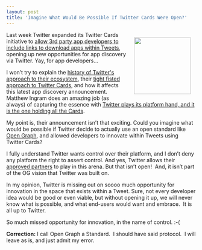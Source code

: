 ```yaml
---
layout: post
title: 'Imagine What Would Be Possible If Twitter Cards Were Open?'
---
```

<p><img style="padding: 15px;" src="https://s3.amazonaws.com/kinlane-productions/fist.png" alt="" width="150" align="right" /></p>
<p>Last week Twitter expanded its Twitter Cards initiative to <a href="http://gigaom.com/2013/04/02/looking-to-find-new-apps-twitter-adds-third-party-app-discovery-and-deep-links/">allow 3rd party app developers to include links to download apps within Tweets</a>, opening up new opportunities for app discovery via Twitter.  Yay, for app developers...</p>
<p>I won&rsquo;t try to explain the <a title="history of Twitters approach to their ecosystem" href="http://twitter.apivoice.com/">history of Twitter's approach to their ecosystem</a>, their <a title="Twitters tight fisted approach to cards" href="http://apivoice.com/2012/06/13/twitter-launches-new-not-so-open-graph-aka-twitter-cards/">tight fisted approach to Twitter Cards</a>, and how it affects this latest app discovery announcement.  Matthew Ingram does an amazing job (as always) of capturing the essence with <a title="Twitter plays its platform hand, and it is the one holding all the Cards" href="http://gigaom.com/2013/04/03/twitter-plays-its-platform-hand-and-it-is-the-one-holding-all-the-cards/">Twitter plays its platform hand, and it is the one holding all the Cards</a>.</p>
<p>My point is, their announcement isn&rsquo;t that exciting. Could you imagine what would be possible if Twitter decide to actually use an open standard like <a title="Open Graph" href="http://ogp.me/">Open Graph</a>, and allowed developers to innovate within Tweets using Twitter Cards?</p>
<p>I fully understand Twitter wants control over their platform, and I don&rsquo;t deny any platform the right to assert control.  And yes, Twitter allows their <a href="https://dev.twitter.com/programs/twitter-certified-products">approved partners</a> to play in this arena.  But that isn&rsquo;t open! &nbsp;And, it isn&rsquo;t part of the OG vision that Twitter was built on.</p>
<p>In my opinion, Twitter is missing out on soooo much opportunity for innovation in the space that exists within a Tweet.  Sure, not every developer idea would be good or even viable, but without opening it up, we will never know what is possible, and what end-users would want and embrace. &nbsp;It is all up to Twitter.&nbsp;</p>
<p>So much missed opportunity for innovation, in the name of control. :-(</p>
<p><strong>Correction:</strong>&nbsp;I call Open Graph a Standard. &nbsp;I should have said protocol. &nbsp;I will leave as is, and just admit my error.</p>